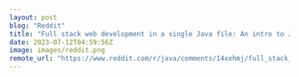 ```yaml
---
layout: post
blog: "Reddit"
title: "Full stack web development in a single Java file: An intro to Javalin and htmx"
date: 2023-07-12T04:59:56Z
image: images/reddit.png
remote_url: "https://www.reddit.com/r/java/comments/14xehmj/full_stack_web_development_in_a_single_java_file/"
---
```

